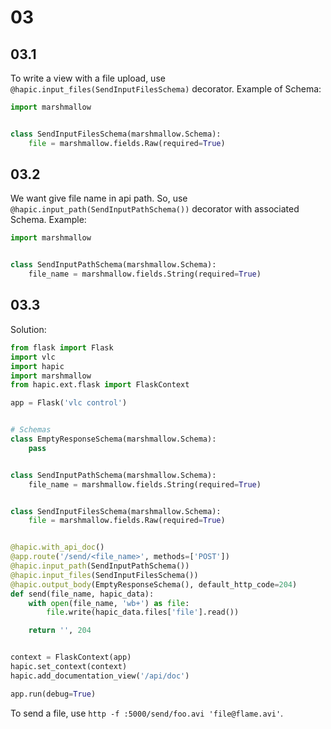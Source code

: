 # 03

## 03.1

To write a view with a file upload, use 
`@hapic.input_files(SendInputFilesSchema)` decorator. Example of Schema:

``` python
import marshmallow


class SendInputFilesSchema(marshmallow.Schema):
    file = marshmallow.fields.Raw(required=True)
```

## 03.2

We want give file name in api path. So, use 
`@hapic.input_path(SendInputPathSchema())` decorator with associated Schema.
Example:

``` python
import marshmallow


class SendInputPathSchema(marshmallow.Schema):
    file_name = marshmallow.fields.String(required=True)
```

## 03.3

Solution:


``` python
from flask import Flask
import vlc
import hapic
import marshmallow
from hapic.ext.flask import FlaskContext

app = Flask('vlc control')


# Schemas
class EmptyResponseSchema(marshmallow.Schema):
    pass


class SendInputPathSchema(marshmallow.Schema):
    file_name = marshmallow.fields.String(required=True)


class SendInputFilesSchema(marshmallow.Schema):
    file = marshmallow.fields.Raw(required=True)


@hapic.with_api_doc()
@app.route('/send/<file_name>', methods=['POST'])
@hapic.input_path(SendInputPathSchema())
@hapic.input_files(SendInputFilesSchema())
@hapic.output_body(EmptyResponseSchema(), default_http_code=204)
def send(file_name, hapic_data):
    with open(file_name, 'wb+') as file:
        file.write(hapic_data.files['file'].read())

    return '', 204


context = FlaskContext(app)
hapic.set_context(context)
hapic.add_documentation_view('/api/doc')

app.run(debug=True)
```

To send a file, use `http -f :5000/send/foo.avi 'file@flame.avi'`.
